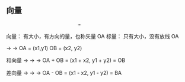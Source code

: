 ## 向量
                               →
向量： 有大小，有方向的量，也称矢量 OA
标量： 只有大小，没有放线  OA


→            →
OA = (x1,y1) OB = (x2, y2)

和向量
→    →                         →
OA + OB = (x1 + x2, y1 + y2) = OB

差向量
→    →                         →
OA - OB = (x1 - x2, y1 - y2) = BA